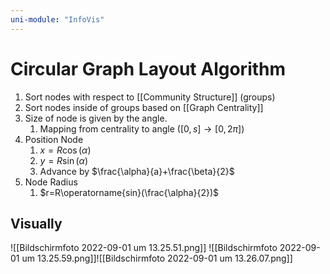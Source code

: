 ```yaml
---
uni-module: "InfoVis"
---
```


# Circular Graph Layout Algorithm

1. Sort nodes with respect to [[Community Structure]] (groups)
2. Sort nodes inside of groups based on [[Graph Centrality]]
3. Size of node is given by the angle.
   1. Mapping from centrality to angle ($[0,s]\rightarrow[0,2\pi]$)
4. Position Node
   1. $x=R\operatorname{cos}(\alpha)$
   2. $y=R\operatorname{sin}(\alpha)$
   3. Advance by $\frac{\alpha}{a}+\frac{\beta}{2}$
5. Node Radius
   1. $r=R\operatorname{sin}(\frac{\alpha}{2})$

## Visually

![[Bildschirmfoto 2022-09-01 um 13.25.51.png]]
![[Bildschirmfoto 2022-09-01 um 13.25.59.png]]![[Bildschirmfoto 2022-09-01 um 13.26.07.png]]
